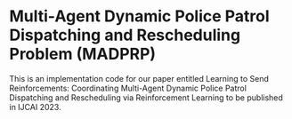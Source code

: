 # Multi-Agent Dynamic Police Patrol Dispatching and Rescheduling Problem (MADPRP)

This is an implementation code for our paper entitled Learning to Send Reinforcements: Coordinating Multi-Agent Dynamic Police Patrol Dispatching and Rescheduling via Reinforcement Learning to be published in IJCAI 2023.